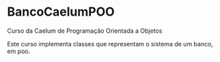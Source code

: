 # BancoCaelumPOO
Curso da Caelum de Programação Orientada a Objetos

Este curso implementa classes que representam o sistema de um banco, em poo.

